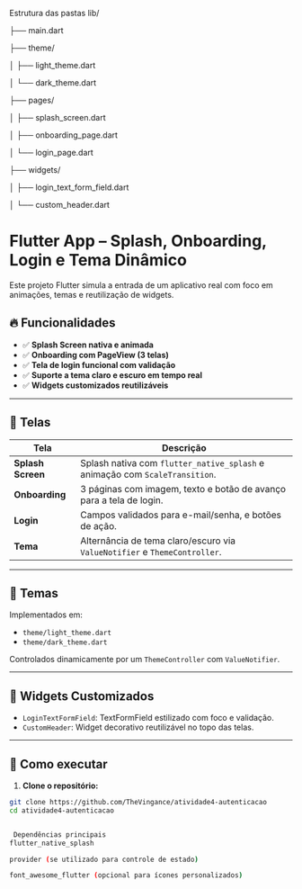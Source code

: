 Estrutura das pastas
lib/

 ├── main.dart
 
 ├── theme/
 
 │   ├── light_theme.dart
 
 │   └── dark_theme.dart
 
 ├── pages/
 
 │   ├── splash_screen.dart
 
 │   ├── onboarding_page.dart
 
 │   └── login_page.dart
 
 ├── widgets/
 
 │   ├── login_text_form_field.dart
 
 │   └── custom_header.dart

# Flutter App – Splash, Onboarding, Login e Tema Dinâmico

Este projeto Flutter simula a entrada de um aplicativo real com foco em animações, temas e reutilização de widgets.

## 🔥 Funcionalidades

- ✅ **Splash Screen nativa e animada**
- ✅ **Onboarding com PageView (3 telas)**
- ✅ **Tela de login funcional com validação**
- ✅ **Suporte a tema claro e escuro em tempo real**
- ✅ **Widgets customizados reutilizáveis**

---

## 📱 Telas

| Tela | Descrição |
|------|-----------|
| **Splash Screen** | Splash nativa com `flutter_native_splash` e animação com `ScaleTransition`. |
| **Onboarding** | 3 páginas com imagem, texto e botão de avanço para a tela de login. |
| **Login** | Campos validados para e-mail/senha, e botões de ação. |
| **Tema** | Alternância de tema claro/escuro via `ValueNotifier` e `ThemeController`. |

---

## 🎨 Temas

Implementados em:

- `theme/light_theme.dart`
- `theme/dark_theme.dart`

Controlados dinamicamente por um `ThemeController` com `ValueNotifier`.

---

## 🧱 Widgets Customizados

- `LoginTextFormField`: TextFormField estilizado com foco e validação.
- `CustomHeader`: Widget decorativo reutilizável no topo das telas.

---

## 🚀 Como executar

1. **Clone o repositório:**

```bash
git clone https://github.com/TheVingance/atividade4-autenticacao
cd atividade4-autenticacao


 Dependências principais
flutter_native_splash

provider (se utilizado para controle de estado)

font_awesome_flutter (opcional para ícones personalizados)
